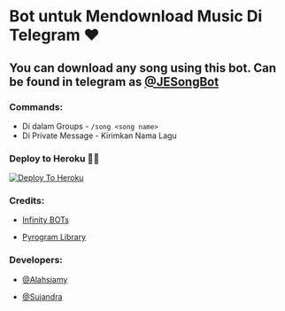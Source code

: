 # Bot untuk Mendownload Music Di Telegram ❤

## You can download any song using this bot. Can be found in telegram as [@JESongBot](https://t.me/JESongBot)

### Commands:
- Di dalam Groups - `/song <song name>`
- Di Private Message - Kirimkan Nama Lagu

### Deploy to Heroku 🏃‍♂

[![Deploy To Heroku](https://www.herokucdn.com/deploy/button.svg)](https://heroku.com/deploy?template=https://github.com/AzmyGansKuy/Songdl-tgbot)

### Credits:

- [Infinity BOTs](https://t.me/Infinity_BOTs)

- [Pyrogram Library](https://github.com/pyrogram/pyrogram)

### Developers:

- [@Alahsiamy](https://t.me/LordGanss10)

- [@Sujandra](https://t.me/SujandraAsissten)
